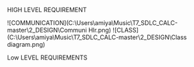 HIGH LEVEL REQUIREMENT
 
![COMMUNICATION](C:\Users\amiya\Music\T7_SDLC_CALC-master\2_DESIGN\Communi Hlr.png)
![CLASS](C:\Users\amiya\Music\T7_SDLC_CALC-master\2_DESIGN\Class diagram.png)


Low LEVEL REQUIREMENTS

